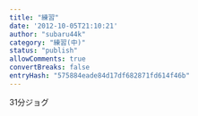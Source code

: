 ```yaml
---
title: "練習"
date: '2012-10-05T21:10:21'
author: "subaru44k"
category: "練習(中)"
status: "publish"
allowComments: true
convertBreaks: false
entryHash: "575884eade84d17df682871fd614f46b"
---
```

31分ジョグ
